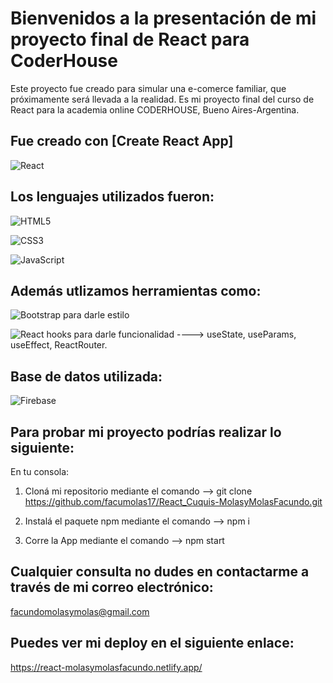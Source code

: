 # Bienvenidos a la presentación de mi proyecto final de React para CoderHouse

Este proyecto fue creado para simular una e-comerce familiar, que próximamente será llevada a la realidad. 
Es mi proyecto final del curso de React para la academia online CODERHOUSE, Bueno Aires-Argentina.  

## Fue creado con [Create React App]

![React](https://img.shields.io/badge/react-%2320232a.svg?style=for-the-badge&logo=react&logoColor=%2361DAFB)



## Los lenguajes utilizados fueron: 

![HTML5](https://img.shields.io/badge/html5-%23E34F26.svg?style=for-the-badge&logo=html5&logoColor=white)

![CSS3](https://img.shields.io/badge/css3-%231572B6.svg?style=for-the-badge&logo=css3&logoColor=white)

![JavaScript](https://img.shields.io/badge/javascript-%23323330.svg?style=for-the-badge&logo=javascript&logoColor=%23F7DF1E)

## Además utlizamos herramientas como:

![Bootstrap](https://img.shields.io/badge/-Bootstrap-blueviolet) para darle estilo

![React](https://img.shields.io/badge/-React-black) hooks para darle funcionalidad ----> useState, useParams, useEffect, ReactRouter.

## Base de datos utilizada: 

![Firebase](https://img.shields.io/badge/Firebase-039BE5?style=for-the-badge&logo=Firebase&logoColor=white)

## Para probar mi proyecto podrías realizar lo siguiente:

 En tu consola:

1. Cloná mi repositorio mediante el comando --> git clone https://github.com/facumolas17/React_Cuquis-MolasyMolasFacundo.git

2. Instalá el paquete npm mediante el comando --> npm i

3. Corre la App mediante el comando --> npm start 

## Cualquier consulta no dudes en contactarme a través de mi correo electrónico:

facundomolasymolas@gmail.com



## Puedes ver mi deploy en el siguiente enlace: 

https://react-molasymolasfacundo.netlify.app/